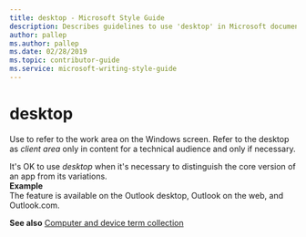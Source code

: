 ```yaml
---
title: desktop - Microsoft Style Guide
description: Describes guidelines to use 'desktop' in Microsoft documents and provides correct and alternate examples.
author: pallep
ms.author: pallep
ms.date: 02/28/2019
ms.topic: contributor-guide
ms.service: microsoft-writing-style-guide
---
```


# desktop

Use to refer to the work area on the Windows screen. Refer to the desktop as *client area* only in content 
for a technical audience and only if necessary.

It's OK to use *desktop* when it's necessary to distinguish the core version of an app from its variations.  
**Example**  
The feature is available on the Outlook desktop, Outlook on the web, and Outlook.com.

**See also** [Computer and device term collection](~/a-z-word-list-term-collections/term-collections/computer-device-terms.md)

